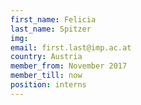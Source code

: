 ```yaml
---
first_name: Felicia
last_name: Spitzer
img: 
email: first.last@imp.ac.at
country: Austria
member_from: November 2017
member_till: now
position: interns
---
```

